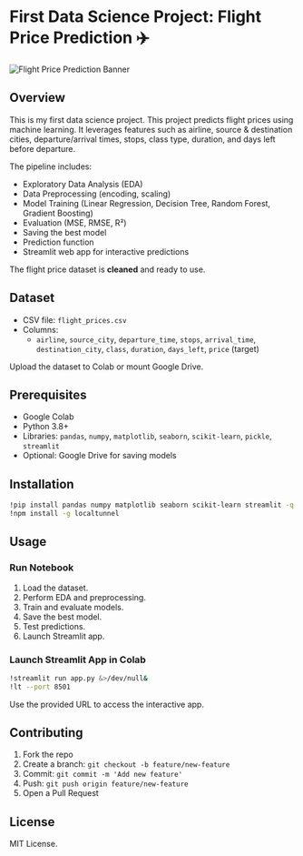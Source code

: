 # First Data Science Project: Flight Price Prediction ✈️

![Flight Price Prediction Banner](https://www.datascienceportfol.io/static/profile_pics/pr5_E9FC1E287B3376C45EB9.jpg)

## Overview

This is my first data science project. This project predicts flight prices using machine learning. It leverages features such as airline, source & destination cities, departure/arrival times, stops, class type, duration, and days left before departure.  

The pipeline includes:
- Exploratory Data Analysis (EDA)
- Data Preprocessing (encoding, scaling)
- Model Training (Linear Regression, Decision Tree, Random Forest, Gradient Boosting)
- Evaluation (MSE, RMSE, R²)
- Saving the best model
- Prediction function
- Streamlit web app for interactive predictions  

The flight price dataset is **cleaned** and ready to use.

## Dataset

- CSV file: `flight_prices.csv`  
- Columns:  
  - `airline`, `source_city`, `departure_time`, `stops`, `arrival_time`, `destination_city`, `class`, `duration`, `days_left`, `price` (target)  

Upload the dataset to Colab or mount Google Drive.

## Prerequisites

- Google Colab
- Python 3.8+
- Libraries: `pandas`, `numpy`, `matplotlib`, `seaborn`, `scikit-learn`, `pickle`, `streamlit`
- Optional: Google Drive for saving models

## Installation

```bash
!pip install pandas numpy matplotlib seaborn scikit-learn streamlit -q
!npm install -g localtunnel
````

## Usage

### Run Notebook

1. Load the dataset.
2. Perform EDA and preprocessing.
3. Train and evaluate models.
4. Save the best model.
5. Test predictions.
6. Launch Streamlit app.

### Launch Streamlit App in Colab

```bash
!streamlit run app.py &>/dev/null&
!lt --port 8501
```

Use the provided URL to access the interactive app.

## Contributing

1. Fork the repo
2. Create a branch: `git checkout -b feature/new-feature`
3. Commit: `git commit -m 'Add new feature'`
4. Push: `git push origin feature/new-feature`
5. Open a Pull Request

## License

MIT License.


